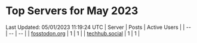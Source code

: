 # Top Servers for May 2023
Last Updated: 05/01/2023 11:19:24 UTC
| Server | Posts | Active Users |
| -- | -- | -- |
| [fosstodon.org](https://fosstodon.org/tags/PowerShell) | 1 | 1 |
| [techhub.social](https://techhub.social/tags/PowerShell) | 1 | 1 |
